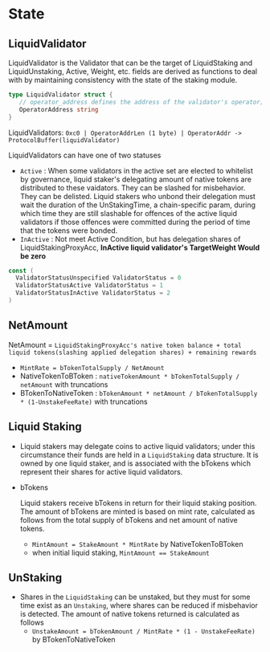 <!-- order: 2 -->

# State

## LiquidValidator

LiquidValidator is the Validator that can be the target of LiquidStaking and LiquidUnstaking, Active, Weight, etc. fields are derived as functions to deal with by maintaining consistency with the state of the staking module.

```go
type LiquidValidator struct {
   // operator_address defines the address of the validator's operator; bech encoded in JSON.
   OperatorAddress string 
}
```

LiquidValidators: `0xc0 | OperatorAddrLen (1 byte) | OperatorAddr -> ProtocolBuffer(liquidValidator)`

LiquidValidators can have one of two statuses

- `Active` : When some validators in the active set are elected to whitelist by governance, liquid staker's delegating amount of native tokens are distributed to these vaidators. They can be slashed for misbehavior. They can be delisted. Liquid stakers who unbond their delegation must wait the duration of the UnStakingTime, a chain-specific param, during which time they are still slashable for offences of the active liquid validators if those offences were committed during the period of time that the tokens were bonded.
- `InActive` : Not meet Active Condition, but has delegation shares of LiquidStakingProxyAcc, **InActive liquid validator's TargetWeight Would be zero**

```go
const (
  ValidatorStatusUnspecified ValidatorStatus = 0
  ValidatorStatusActive ValidatorStatus = 1
  ValidatorStatusInActive ValidatorStatus = 2
)
```

## NetAmount
 NetAmount = `LiquidStakingProxyAcc's native token balance + total liquid tokens(slashing applied delegation shares) + remaining rewards`
  - `MintRate = bTokenTotalSupply / NetAmount`
  - NativeTokenToBToken : `nativeTokenAmount * bTokenTotalSupply / netAmount` with truncations
  - BTokenToNativeToken : `bTokenAmount * netAmount / bTokenTotalSupply * (1-UnstakeFeeRate)` with truncations

## Liquid Staking

- Liquid stakers may delegate coins to active liquid validators; under this circumstance their funds are held in a `LiquidStaking` data structure. It is owned by one liquid staker, and is associated with the bTokens which represent their shares for active liquid validators.
- bTokens

  Liquid stakers receive bTokens in return for their liquid staking position. The amount of bTokens are minted is based on mint rate, calculated as follows from the total supply of bTokens and net amount of native tokens.
    - `MintAmount = StakeAmount * MintRate` by NativeTokenToBToken
    - when initial liquid staking, `MintAmount == StakeAmount`


## UnStaking

- Shares in the `LiquidStaking` can be unstaked, but they must for some time exist as an `Unstaking`, where shares can be reduced if misbehavior is detected. The amount of native tokens returned is calculated as follows
    - `UnstakeAmount = bTokenAmount / MintRate * (1 - UnstakeFeeRate)` by BTokenToNativeToken